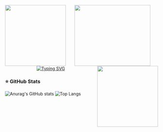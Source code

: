<div id=header align="center">
  <img src="https://media.giphy.com/media/2YiSwVGIq2pHKW0ttL/giphy.gif" align="left" height="200"/>
  <img src="https://media.giphy.com/media/Uaxj062PavgqZRhVkS/giphy.gif" align="center" height="200" width="250"/>
  <img src="https://media.giphy.com/media/2YiSwVGIq2pHKW0ttL/giphy.gif" align="right" height="200"/>
</div>

<div id=name align="center">
<a href="https://git.io/typing-svg"><img src="https://readme-typing-svg.demolab.com?font=Fira+Code&pause=1000&color=E5289E&center=true&vCenter=true&random=false&width=500&height=150&lines=Hi%2C+Welcome+to+my+page." alt="Typing SVG" /></a>
</div>



### ⭐️ GitHub Stats
![Anurag's GitHub stats](https://github-readme-stats.vercel.app/api?username=kryskimmel&show_icons=true&theme=tokyonight&hide_rank=true)
![Top Langs](https://github-readme-stats.vercel.app/api/top-langs/?username=kryskimmel&layout=compact)
